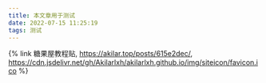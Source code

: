 ```yaml
---
title: 本文章用于测试
date: 2022-07-15 11:25:19
tags: 测试
---
```


{% link 糖果屋教程贴, https://akilar.top/posts/615e2dec/, https://cdn.jsdelivr.net/gh/Akilarlxh/akilarlxh.github.io/img/siteicon/favicon.ico %}


